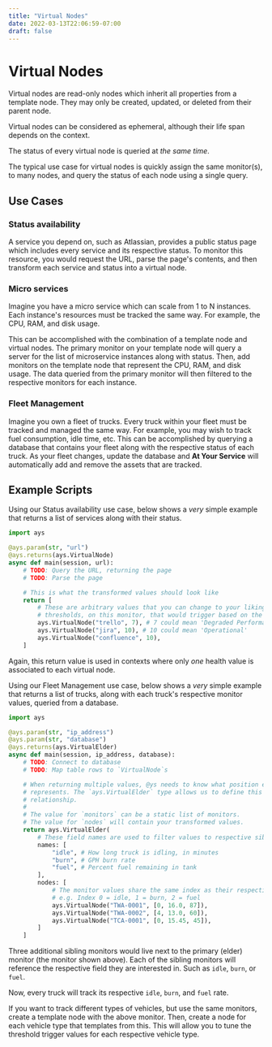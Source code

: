 ```yaml
---
title: "Virtual Nodes"
date: 2022-03-13T22:06:59-07:00
draft: false
---
```


# Virtual Nodes

Virtual nodes are read-only nodes which inherit all properties from a template node. They may only be created, updated, or deleted from their parent node.

Virtual nodes can be considered as ephemeral, although their life span depends on the context.

The status of every virtual node is queried at _the same time_.

The typical use case for virtual nodes is quickly assign the same monitor(s), to many nodes, and query the status of each node using a single query.

## Use Cases

### Status availability

A service you depend on, such as Atlassian, provides a public status page which includes every service and its respective status. To monitor this resource, you would request the URL, parse the page's contents, and then transform each service and status into a virtual node.

### Micro services

Imagine you have a micro service which can scale from 1 to N instances. Each instance's resources must be tracked the same way. For example, the CPU, RAM, and disk usage.

This can be accomplished with the combination of a template node and virtual nodes. The primary monitor on your template node will query a server for the list of microservice instances along with status. Then, add monitors on the template node that represent the CPU, RAM, and disk usage. The data queried from the primary monitor will then filtered to the respective monitors for each instance.

### Fleet Management

Imagine you own a fleet of trucks. Every truck within your fleet must be tracked and managed the same way. For example, you may wish to track fuel consumption, idle time, etc. This can be accomplished by querying a database that contains your fleet along with the respective status of each truck. As your fleet changes, update the database and **At Your Service** will automatically add and remove the assets that are tracked.

## Example Scripts

Using our Status availability use case, below shows a _very_ simple example that returns a list of services along with their status.

```python
import ays

@ays.param(str, "url")
@ays.returns(ays.VirtualNode)
async def main(session, url):
    # TODO: Query the URL, returning the page
    # TODO: Parse the page

    # This is what the transformed values should look like
    return [
        # These are arbitrary values that you can change to your liking. You would then create
        # thresholds, on this monitor, that would trigger based on the values returned here.
        ays.VirtualNode("trello", 7), # 7 could mean 'Degraded Performance'
        ays.VirtualNode("jira", 10), # 10 could mean 'Operational'
        ays.VirtualNode("confluence", 10),
    ]
```

Again, this return value is used in contexts where only _one_ health value is associated to each virtual node.

Using our Fleet Management use case, below shows a _very_ simple example that returns a list of trucks, along with each truck's respective monitor values, queried from a database.

```python
import ays

@ays.param(str, "ip_address")
@ays.param(str, "database")
@ays.returns(ays.VirtualElder)
async def main(session, ip_address, database):
    # TODO: Connect to database
    # TODO: Map table rows to `VirtualNode`s

    # When returning multiple values, @ys needs to know what position each value
    # represents. The `ays.VirtualElder` type allows us to define this
    # relationship.
    #
    # The value for `monitors` can be a static list of monitors.
    # The value for `nodes` will contain your transformed values.
    return ays.VirtualElder(
        # These field names are used to filter values to respective sibling measurements
        names: [
            "idle", # How long truck is idling, in minutes
            "burn", # GPH burn rate
            "fuel", # Percent fuel remaining in tank
        ],
        nodes: [
            # The monitor values share the same index as their respective field above
            # e.g. Index 0 = idle, 1 = burn, 2 = fuel
            ays.VirtualNode("TWA-0001", [0, 16.0, 87]),
            ays.VirtualNode("TWA-0002", [4, 13.0, 60]),
            ays.VirtualNode("TCA-0001", [0, 15.45, 45]),
        ]
    ]
```

Three additional sibling monitors would live next to the primary (elder) monitor (the monitor shown above). Each of the sibling monitors will reference the respective field they are interested in. Such as `idle`, `burn`, or `fuel`.

Now, every truck will track its respective `idle`, `burn`, and `fuel` rate.

If you want to track different types of vehicles, but use the same monitors, create a template node with the above monitor. Then, create a node for each vehicle type that templates from this. This will allow you to tune the threshold trigger values for each respective vehicle type.
